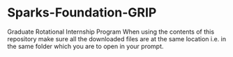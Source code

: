 # Sparks-Foundation-GRIP
Graduate Rotational Internship Program
When using the contents of this repository make sure all the downloaded files are at the same location 
i.e. in the same folder which you are to open in your prompt.
